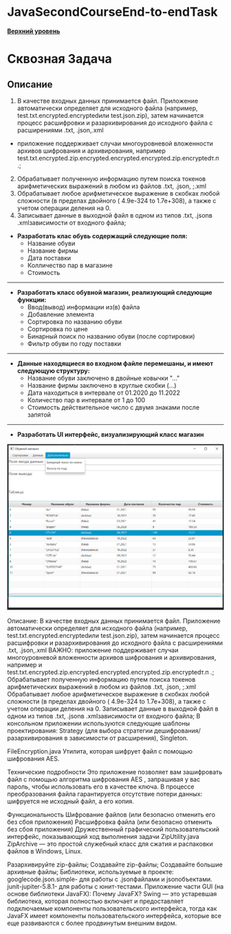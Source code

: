 # JavaSecondCourseEnd-to-endTask

**[Верхний уровень](https://github.com/KristianKuznetsov/JavaPractice)**

# Сквозная Задача 
## Описание 
1. В качестве входных данных принимается файл. Приложение автоматически определяет для исходного файла (например, test.txt.encrypted.encryptedили test.json.zip), затем начинается процесс расшифровки и разархивирования до исходного файла с расширениями .txt, .json,.xml

- приложение поддерживает случаи многоуровневой вложенности архивов шифрования и архивирования, например  test.txt.encrypted.zip.encrypted.encrypted.encrypted.zip.encryptedт.п .;

2. Обрабатывает полученную информацию путем поиска токенов арифметических выражений в любом из файлов .txt, .json, ;.xml
3. Обрабатывает любое арифметическое выражение в скобках любой сложности (в пределах двойного ( 4.9e-324 to 1.7e+308), а также с учетом операции деления на 0.
4. Записывает данные в выходной файл в одном из типов .txt, .jsonв .xmlзависимости от входного файла;


- **Разработать клас обувь содержащий следующие поля:**
   - Название обуви
   - Название фирмы
   - Дата поставки
   - Колличество пар в магазине
   - Стоимость

___

- **Разработать класс обувной магазин, реализующий следующие функции:**
   - Ввод(вывод) информации из(в) файла
   - Добавление элемента
   - Сортировка по названию обуви
   - Сортировка по цене
   - Бинарный поиск по названию обуви (после сортировки)
   - Фильтр обуви по году поставки 

___

- **Данные находящиеся во входном файле перемешаны, и имеют следующую структуру:**
   - Название обуви заключено в двойные ковычки "..."
   - Название фирмы заключено в круглые скобки (...)
   - Дата находиться в интервале от 01.2020 до 11.2022
   - Количество пар в интервале от 1 до 100
   - Стоимость действительное число с двумя знаками после запятой
   
___
  
- **Разработать UI интерфейс, визуализирующий класс магазин**

![Итоговый вид](https://github.com/KristianKuznetsov/JavaPractice/blob/main/Additional%20materials/2022-12-23_02-01-12.png)



Описание:
В качестве входных данных принимается файл. Приложение автоматически определяет для исходного файла (например, test.txt.encrypted.encryptedили test.json.zip), затем начинается процесс расшифровки и разархивирования до исходного файла с расширениями .txt, .json,.xml
ВАЖНО: приложение поддерживает случаи многоуровневой вложенности архивов шифрования и архивирования, например и test.txt.encrypted.zip.encrypted.encrypted.encrypted.zip.encryptedт.п .;
Обрабатывает полученную информацию путем поиска токенов арифметических выражений в любом из файлов .txt, .json, ;.xml
Обрабатывает любое арифметическое выражение в скобках любой сложности (в пределах двойного ( 4.9e-324 to 1.7e+308), а также с учетом операции деления на 0.
Записывает данные в выходной файл в одном из типов .txt, .jsonв .xmlзависимости от входного файла;
В консольном приложении используются следующие шаблоны проектирования: Strategy (для выбора стратегии дешифрования/разархивирования в зависимости от расширения), Singleton.

FileEncryption.java
Утилита, которая шифрует файл с помощью шифрования AES.

Технические подробности
Это приложение позволяет вам зашифровать файл с помощью алгоритма шифрования AES , запрашивая у вас пароль, чтобы использовать его в качестве ключа. В процессе преобразования файла гарантируется отсутствие потери данных: шифруется не исходный файл, а его копия.

Функциональность
Шифрование файлов (или безопасно отменить его без сбоя приложения)
Расшифровка файла (или безопасно отменить без сбоя приложения)
Дружественный графический пользовательский интерфейс, показывающий ход выполнения задачи
ZipUtility.java
ZipArchive — это простой служебный класс для сжатия и распаковки файлов в Windows, Linux.

Разархивируйте zip-файлы;
Создавайте zip-файлы;
Создавайте большие архивные файлы;
Библиотеки, используемые в проекте:
googlecode.json.simple- для работы с .jsonфайлами и jsonобъектами.
junit-jupiter-5.8.1- для работы с юнит-тестами.
Приложение части GUI (на основе библиотеки JavaFX):
Почему JavaFX? Swing — это устаревшая библиотека, которая полностью включает и предоставляет подключаемые компоненты пользовательского интерфейса, тогда как JavaFX имеет компоненты пользовательского интерфейса, которые все еще развиваются с более продвинутым внешним видом.
